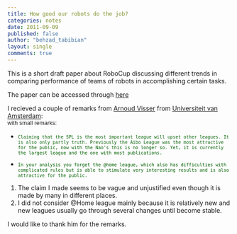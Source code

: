 ```yaml
---
title: How good our robots do the job?
categories: notes
date: 2011-09-09
published: false
author: "behzad_tabibian"
layout: single
comments: true
---
```

This is a short draft paper about RoboCup discussing different trends in comparing performance of teams of robots in accomplishing certain tasks.

<!--break-->

The paper can be accessed through [here](https://docs.google.com/viewer?a=v&pid=explorer&chrome=true&srcid=0B-_cDn-lHNl8MTMzZjUyMjAtNTFkYy00ODE4LTg5Y2YtOGU1MzMzYzFjYThm&hl=en_US)

<div>
I recieved a couple of remarks from <a href="http://www.science.uva.nl/~arnoud/" rel="nofollow" target="_blank">Arnoud Visser</a> from <a href="http://www.uva.nl/start.cfm" rel="nofollow" target="_blank">Universiteit van Amsterdam</a>:</div><div><div dir="ltr"><font face="Arial" size="2">with small remarks:</font></div><div dir="ltr"></div><div class="sites-codeblock sites-codesnippet-block"><div dir="ltr"><ul><li><span style="color:rgb(0,96,0);font-family:monospace;line-height:12px;font-size:small">Claiming that the SPL is the most important league will upset other leagues. It is also only partly truth. </span><span style="color:rgb(0,96,0);font-family:monospace;line-height:12px;font-size:small">Previously the Aibo League was the most attractive for the public, now with the Nao's this is no longer so. </span><span style="color:rgb(0,96,0);font-family:monospace;line-height:12px;font-size:small">Yet, it is currently the largest league and the one with most publications.<br/><br/></span></li><li><span style="color:rgb(0,96,0);font-family:monospace;line-height:12px;font-size:small">In your analysis you forget the @home league, which also has difficulties with complicated rules but </span><span style="color:rgb(0,96,0);font-family:monospace;line-height:12px;font-size:small">is able to stimulate very interesting results and is also attractive for the public.</span></li></ul></div></div></div><div><ol><li>The claim I made seems to be vague and unjustified even though it is made by many in different places. </li><li>I did not consider @Home league mainly because it is relatively new and new leagues usually go through several changes until become stable.</li></ol><div>I would like to thank him for the remarks.</div></div>

